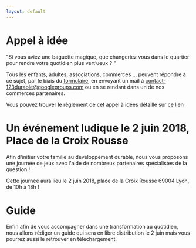 ```yaml
---
layout: default
---
```

# [](#header-1) Appel à idée

"Si vous aviez une baguette magique, que changeriez vous dans le quartier pour rendre votre quotidien plus
vert’ueux ? " 

Tous les enfants, adultes, associations, commerces ... peuvent répondre à ce sujet, par le biais du [formulaire](https://framaforms.org/appel-a-idees-vertueuses-1518976327), en envoyant un mail à contact-123durable@googlegroups.com ou en se rendant dans un de nos commerces partenaires.

Vous pouvez trouver le règlement de cet appel à idées détaillé sur [ce lien](documents/Reglement_Appel_Idee.pdf)


# [](#header-2) Un événement ludique le 2 juin 2018, Place de la Croix Rousse

Afin d'initier votre famille au développement durable, nous vous proposons une journée de jeux avec l'aide de nombreux partenaires spécialistes de la question !

Cette journée aura lieu le 2 juin 2018, place de la Croix Rousse 69004 Lyon, de 10h à 18h ! 

# [](#header-3)Guide

Enfin afin de vous accompagner dans une transformation au quotidien, nous allons rédiger un guide qui sera en libre distribution le 2 juin mais vous pourrez aussi le retrouver en téléchargement.
